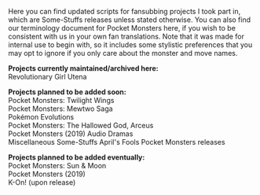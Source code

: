 Here you can find updated scripts for fansubbing projects I took part in, which are Some-Stuffs releases unless stated otherwise. You can also find our terminology document for Pocket Monsters here, if you wish to be consistent with us in your own fan translations. Note that it was made for internal use to begin with, so it includes some stylistic preferences that you may opt to ignore if you only care about the monster and move names.

**Projects currently maintained/archived here:**  
Revolutionary Girl Utena

**Projects planned to be added soon:**  
Pocket Monsters: Twilight Wings  
Pocket Monsters: Mewtwo Saga  
Pokémon Evolutions  
Pocket Monsters: The Hallowed God, Arceus  
Pocket Monsters (2019) Audio Dramas  
Miscellaneous Some-Stuffs April's Fools Pocket Monsters releases

**Projects planned to be added eventually:**  
Pocket Monsters: Sun & Moon  
Pocket Monsters (2019)  
K-On! (upon release)
